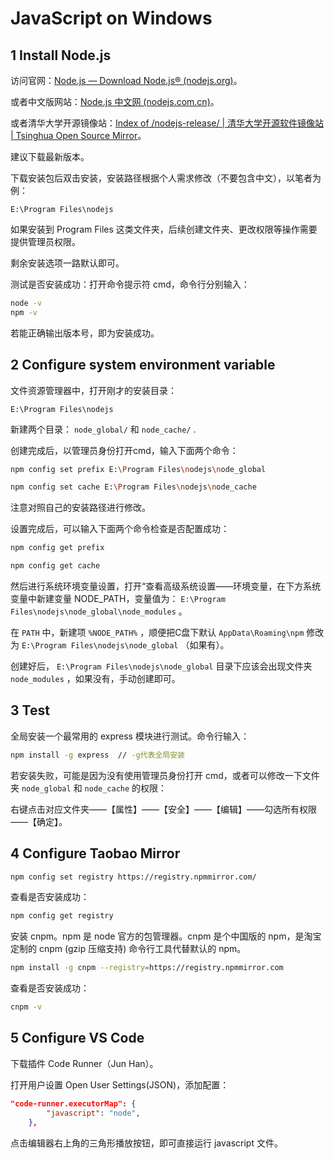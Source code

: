 # JavaScript on Windows

## 1 Install Node.js

访问官网：[Node.js — Download Node.js® (nodejs.org)](https://nodejs.org/en/download)。

或者中文版网站：[Node.js 中文网 (nodejs.com.cn)](https://www.nodejs.com.cn/download.html)。

或者清华大学开源镜像站：[Index of /nodejs-release/ | 清华大学开源软件镜像站 | Tsinghua Open Source Mirror](https://mirrors.tuna.tsinghua.edu.cn/nodejs-release/)。

建议下载最新版本。

下载安装包后双击安装，安装路径根据个人需求修改（不要包含中文），以笔者为例：

```text
E:\Program Files\nodejs
```

如果安装到 Program Files 这类文件夹，后续创建文件夹、更改权限等操作需要提供管理员权限。

剩余安装选项一路默认即可。

测试是否安装成功：打开命令提示符 cmd，命令行分别输入：

```bash
node -v
npm -v
```

若能正确输出版本号，即为安装成功。

## 2 Configure system environment variable

文件资源管理器中，打开刚才的安装目录：

```text
E:\Program Files\nodejs
```

新建两个目录： `node_global/` 和 `node_cache/` .

创建完成后，以管理员身份打开cmd，输入下面两个命令：

```bash
npm config set prefix E:\Program Files\nodejs\node_global

npm config set cache E:\Program Files\nodejs\node_cache
```

注意对照自己的安装路径进行修改。

设置完成后，可以输入下面两个命令检查是否配置成功：

```bash
npm config get prefix

npm config get cache
```

然后进行系统环境变量设置，打开“查看高级系统设置——环境变量，在下方系统变量中新建变量 NODE_PATH，变量值为： `E:\Program Files\nodejs\node_global\node_modules` 。

在 `PATH` 中，新建项 `%NODE_PATH%` ，顺便把C盘下默认 `AppData\Roaming\npm` 修改为 `E:\Program Files\nodejs\node_global` （如果有）。

创建好后， `E:\Program Files\nodejs\node_global` 目录下应该会出现文件夹 `node_modules` ，如果没有，手动创建即可。

## 3 Test

全局安装一个最常用的 express 模块进行测试。命令行输入：

```bash
npm install -g express  // -g代表全局安装
```

若安装失败，可能是因为没有使用管理员身份打开 cmd，或者可以修改一下文件夹 `node_global` 和 `node_cache` 的权限：

右键点击对应文件夹——【属性】——【安全】——【编辑】——勾选所有权限——【确定】。

## 4 Configure Taobao Mirror

```bash
npm config set registry https://registry.npmmirror.com/
```

查看是否安装成功：

```bash
npm config get registry
```

安装 cnpm。npm 是 node 官方的包管理器。cnpm 是个中国版的 npm，是淘宝定制的 cnpm (gzip 压缩支持) 命令行工具代替默认的 npm。

```bash
npm install -g cnpm --registry=https://registry.npmmirror.com
```

查看是否安装成功：

```bash
cnpm -v
```

## 5 Configure VS Code

下载插件 Code Runner（Jun Han）。

打开用户设置 Open User Settings(JSON)，添加配置：

```json
"code-runner.executorMap": {
        "javascript": "node",
    },
```

点击编辑器右上角的三角形播放按钮，即可直接运行 javascript 文件。
